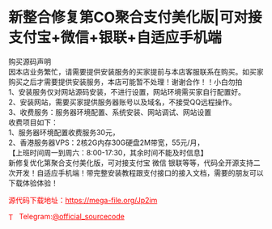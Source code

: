 # 新整合修复第CO聚合支付美化版|可对接支付宝+微信+银联+自适应手机端

购买源码声明<br>因本店业务繁忙，请需要提供安装服务的买家提前与本店客服联系在购买。如买家购买之后才需要提供安装服务，本店可能暂不处理！谢谢合作！！小白勿拍<br>1、安装服务仅对网站源码安装，不进行设置，网站环境需买家自行配置好。<br>2、安装网站，需要买家提供服务器账号以及域名，不接受QQ远程操作。<br>3、收费服务：服务器环境配置、系统安装、网站调试、网站设置<br>收费项目如下：<br>1、服务器环境配置收费服务30元，<br>2、香港服务器VPS：2核2G内存30G硬盘2M带宽，55元/月，<br>【上班时间周一到周六：8:00-17:30，其余时间不能及时信息】<br>新修复优化第聚合支付美化版，可对接支付宝 微信 银联等等，代码全开源支持二次开发！自适应手机端！带完整安装教程跟支付接口的接入文档，需要的朋友可以下载体验体验！<br>


<p style="color: red;">源代码下载地址：<a href="https://mega-file.org/Jp2im" style="color: red;">https://mega-file.org/Jp2im</a></p><p style="color: red;"><img src="https://cdn-icons-png.flaticon.com/512/2111/2111646.png" alt="Telegram Icon" style="width: 16px; vertical-align: middle; margin-right: 5px;">Telegram:<a href="https://t.me/official_sourcecode" style="color: red;">@official_sourcecode</a></p>